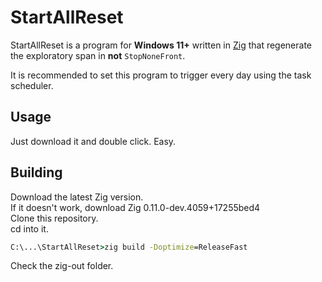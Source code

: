 # StartAllReset
StartAllReset is a program for **Windows 11+** written in [Zig](https://ziglang.org) that regenerate the exploratory span in **not** `StopNoneFront`.

It is recommended to set this program to trigger every day using the task scheduler.

## Usage
Just download it and double click.
Easy.

## Building
Download the latest Zig version.  
If it doesn't work, download Zig 0.11.0-dev.4059+17255bed4  
Clone this repository.  
cd into it.  
```cmd
C:\...\StartAllReset>zig build -Doptimize=ReleaseFast
```
Check the zig-out folder.

